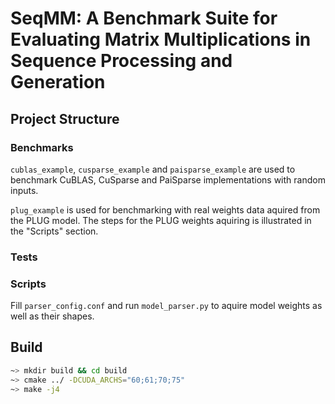 # SeqMM: A Benchmark Suite for Evaluating Matrix Multiplications in Sequence Processing and Generation

## Project Structure

### Benchmarks

`cublas_example`, `cusparse_example` and `paisparse_example` are used to benchmark CuBLAS, CuSparse and PaiSparse implementations with random inputs.

`plug_example` is used for benchmarking with real weights data aquired from the PLUG model.
The steps for the PLUG weights aquiring is illustrated in the "Scripts" section.

### Tests

### Scripts

Fill `parser_config.conf` and run `model_parser.py` to aquire model weights as well as their shapes.

## Build

```bash
~> mkdir build && cd build
~> cmake ../ -DCUDA_ARCHS="60;61;70;75"
~> make -j4
```